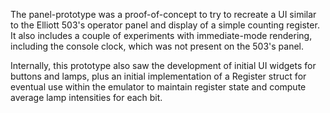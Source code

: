 The panel-prototype was a proof-of-concept to try to recreate a UI similar to the Elliott 503's operator panel and display of a simple counting register. It also includes a couple of experiments with immediate-mode rendering, including the console clock, which was not present on the 503's panel.

Internally, this prototype also saw the development of initial UI widgets for buttons and lamps, plus an initial implementation of a Register struct for eventual use within the emulator to maintain register state and compute average lamp intensities for each bit.
